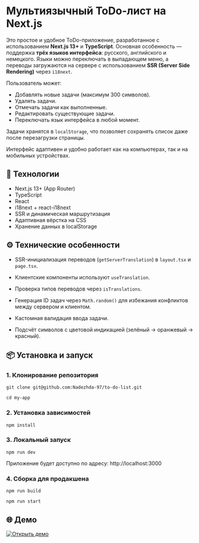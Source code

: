 # Мультиязычный ToDo-лист на Next.js

Это простое и удобное ToDo-приложение, разработанное с использованием **Next.js 13+** и **TypeScript**. Основная особенность — поддержка **трёх языков интерфейса**: русского, английского и немецкого. Языки можно переключать в выпадающем меню, а переводы загружаются на сервере с использованием **SSR (Server Side Rendering)** через ```i18next```.

Пользователь может:
- Добавлять новые задачи (максимум 300 символов).
- Удалять задачи.
- Отмечать задачи как выполненные.
- Редактировать существующие задачи.
- Переключать язык интерфейса в любой момент.

Задачи хранятся в ```localStorage```, что позволяет сохранять список даже после перезагрузки страницы.

Интерфейс адаптивен и удобно работает как на компьютерах, так и на мобильных устройствах.

## 🚀 Технологии

- Next.js 13+ (App Router)
- TypeScript
- React
- i18next + react-i18next
- SSR и динамическая маршрутизация
- Адаптивная вёрстка на CSS
- Хранение данных в localStorage

## ⚙️ Технические особенности

- SSR-инициализация переводов (```getServerTranslation```) в ```layout.tsx``` и ```page.tsx```.

- Клиентские компоненты используют ```useTranslation```.

- Проверка типов переводов через ```isTranslations```.

- Генерация ID задач через ```Math.random()``` для избежания конфликтов между сервером и клиентом.

- Кастомная валидация ввода задачи.

- Подсчёт символов с цветовой индикацией (зелёный → оранжевый → красный).

## 📦 Установка и запуск

### 1. Клонирование репозитория
```
git clone git@github.com:Nadezhda-97/to-do-list.git
```
```
cd my-app
```
### 2. Установка зависимостей
```
npm install
```
### 3. Локальный запуск
```
npm run dev
```
Приложение будет доступно по адресу: http://localhost:3000
### 4. Сборка для продакшена
```
npm run build
```
```
npm run start
```
## 🌐 Демо

[![Открыть демо](https://img.shields.io/badge/Открыть_демо-приложение-ffffff?style=for-the-badge&logo=vercel&logoColor=black)](https://todo-list-next-henna.vercel.app/)
